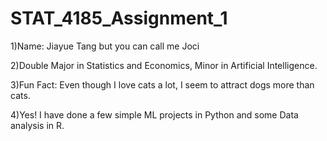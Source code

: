 # STAT_4185_Assignment_1

1)Name: Jiayue Tang but you can call me Joci <br />


2)Double Major in Statistics and Economics, Minor in Artificial Intelligence. <br />


3)Fun Fact: Even though I love cats a lot, I seem to attract dogs more than cats. <br />


4)Yes! I have done a few simple ML projects in Python and some Data analysis in R. <br />


